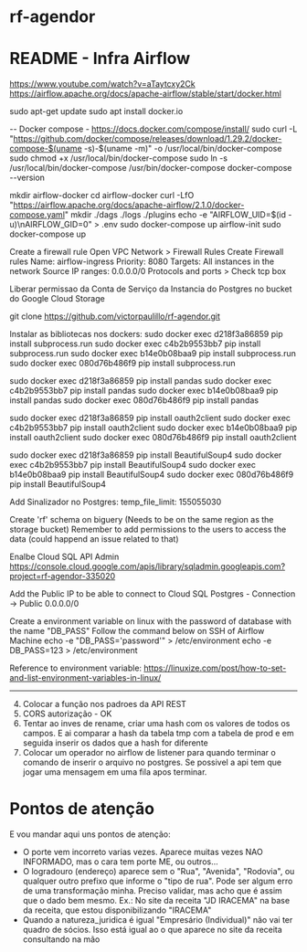 # rf-agendor

# README - Infra Airflow

https://www.youtube.com/watch?v=aTaytcxy2Ck
https://airflow.apache.org/docs/apache-airflow/stable/start/docker.html

sudo apt-get update
sudo apt install docker.io

-- Docker compose - https://docs.docker.com/compose/install/
sudo curl -L "https://github.com/docker/compose/releases/download/1.29.2/docker-compose-$(uname -s)-$(uname -m)" -o /usr/local/bin/docker-compose
sudo chmod +x /usr/local/bin/docker-compose
sudo ln -s /usr/local/bin/docker-compose /usr/bin/docker-compose
docker-compose --version

mkdir airflow-docker
cd airflow-docker
curl -LfO "https://airflow.apache.org/docs/apache-airflow/2.1.0/docker-compose.yaml"
mkdir ./dags ./logs ./plugins
echo -e "AIRFLOW_UID=$(id -u)\nAIRFLOW_GID=0" > .env
sudo docker-compose up airflow-init
sudo docker-compose up

Create a firewall rule Open VPC Network > Firewall Rules Create Firewall rules Name: airflow-ingress Priority: 8080 Targets: All instances in the network Source IP ranges: 0.0.0.0/0 Protocols and ports > Check tcp box

Liberar permissao da Conta de Serviço da Instancia do Postgres no bucket do Google Cloud Storage

git clone https://github.com/victorpaulillo/rf-agendor.git

Instalar as bibliotecas nos dockers:
sudo docker exec d218f3a86859         pip install subprocess.run
sudo docker exec c4b2b9553bb7         pip install subprocess.run
sudo docker exec b14e0b08baa9         pip install subprocess.run
sudo docker exec 080d76b486f9         pip install subprocess.run

sudo docker exec d218f3a86859         pip install pandas
sudo docker exec c4b2b9553bb7         pip install pandas
sudo docker exec b14e0b08baa9         pip install pandas
sudo docker exec 080d76b486f9         pip install pandas

sudo docker exec d218f3a86859         pip install oauth2client
sudo docker exec c4b2b9553bb7         pip install oauth2client
sudo docker exec b14e0b08baa9         pip install oauth2client
sudo docker exec 080d76b486f9         pip install oauth2client

sudo docker exec d218f3a86859         pip install BeautifulSoup4
sudo docker exec c4b2b9553bb7         pip install BeautifulSoup4
sudo docker exec b14e0b08baa9         pip install BeautifulSoup4
sudo docker exec 080d76b486f9         pip install BeautifulSoup4

Add Sinalizador no Postgres:
temp_file_limit: 155055030

Create 'rf' schema on biguery (Needs to be on the same region as the storage bucket)
Remember to add permissions to the users to access the data (could happend an issue related to that)

Enalbe Cloud SQL API Admin https://console.cloud.google.com/apis/library/sqladmin.googleapis.com?project=rf-agendor-335020

Add the Public IP to be able to connect to Cloud SQL Postgres - Connection -> Public 0.0.0.0/0


Create a environment variable on linux with the password of database with the name "DB_PASS"
Follow the command below on SSH of Airflow Machine
echo -e "DB_PASS='password'" > /etc/environment
echo -e DB_PASS=123 > /etc/environment


Reference to environment variable: https://linuxize.com/post/how-to-set-and-list-environment-variables-in-linux/



------------------------------------------------------------------------------------


4. Colocar a função nos padroes da API REST 
5. CORS autorização - OK
11. Tentar ao inves de rename, criar uma hash com os valores de todos os campos. E ai comparar a hash da tabela tmp com a tabela de prod e em seguida inserir os dados que a hash for diferente
3. Colocar um operador no airflow de listener para quando terminar o comando de inserir o arquivo no postgres. Se possivel a api tem que jogar uma mensagem em uma fila apos terminar.


# Pontos de atenção
E vou mandar aqui uns pontos de atenção:
- O porte vem incorreto varias vezes. Aparece muitas vezes NAO INFORMADO, mas o cara tem porte ME, ou outros...
- O logradouro (endereço) aparece sem o "Rua", "Avenida", "Rodovia", ou qualquer outro prefixo que informe o "tipo de rua". Pode ser algum erro de uma transformação minha. Preciso validar, mas acho que é assim que o dado bem mesmo. Ex.: No site da receita "JD IRACEMA" na base da receita, que estou disponibilizando "IRACEMA"
- Quando a natureza_juridica é igual "Empresário (Individual)" não vai ter quadro de sócios. Isso está igual ao o que aparece no site da receita consultando na mão

